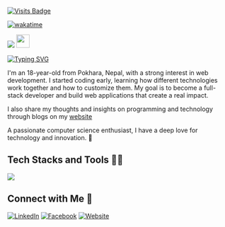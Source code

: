 
[![Visits Badge](https://komarev.com/ghpvc/?username=ajaydhakal1&label=Profile%20views&color=770677&style=for-the-badge)](https://ajaydhakal.com)

[![wakatime](https://wakatime.com/badge/github/ajaydhakal1/ajaydhakal1.svg)](https://wakatime.com/badge/github/ajaydhakal1/ajaydhakal1)

[![](https://wakatime.com/badge/user/787f4b56-4ed2-43e0-a32c-335b5c3c1e34/project/914a42f2-2b8a-466f-83d1-b3c035892d37.svg?style=for-the-badge)](https://wakatime.com/@ajaydkl)
  <img src="https://emojis.slackmojis.com/emojis/images/1593555389/9579/blob_excited.gif?1593555389" width="30"/>

[![Typing SVG](https://readme-typing-svg.demolab.com?font=Fira+Code&weight=900&size=38&pause=1000&color=D67BFF&width=700&lines=Hi+there%2C+I'm+Ajay+Dhakal!+%F0%9F%91%8B)](https://git.io/typing-svg)

I'm an 18-year-old from Pokhara, Nepal, with a strong interest in web development. I started coding early, learning how different technologies work together and how to customize them. My goal is to become a full-stack developer and build web applications that create a real impact.

I also share my thoughts and insights on programming and technology through blogs on my [website](https://ajaydhakal.com/blog)

A passionate computer science enthusiast, I have a deep love for technology and innovation. 🚀

## Tech Stacks and Tools 👨‍💻
<p align="left">
<img src="https://skillicons.dev/icons?i=html,css,js,ts,laravel,php,react,figma,git,mysql,mongodb,postman,tailwind,vscode,vercel,sass,powershell,md,firebase,cloudflare,bun,docker,npm,pnpm,notion"/>
</p>



## Connect with Me 🫣

[![LinkedIn](https://img.shields.io/badge/LinkedIn-%230A66C2.svg?style=for-the-badge&logo=linkedin&logoColor=white)](https://www.linkedin.com/in/the-ajay/)
[![Facebook](https://img.shields.io/badge/Facebook-%231877F2.svg?style=for-the-badge&logo=facebook&logoColor=white)](https://www.facebook.com/ajaydkl07)
[![Website](https://img.shields.io/badge/Website-%230000FF.svg?style=for-the-badge&logo=google-chrome&logoColor=white)](https://www.ajaydhakal.com)
